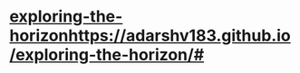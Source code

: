 # [exploring-the-horizon](https://adarshv183.github.io/exploring-the-horizon/#)https://adarshv183.github.io/exploring-the-horizon/#
